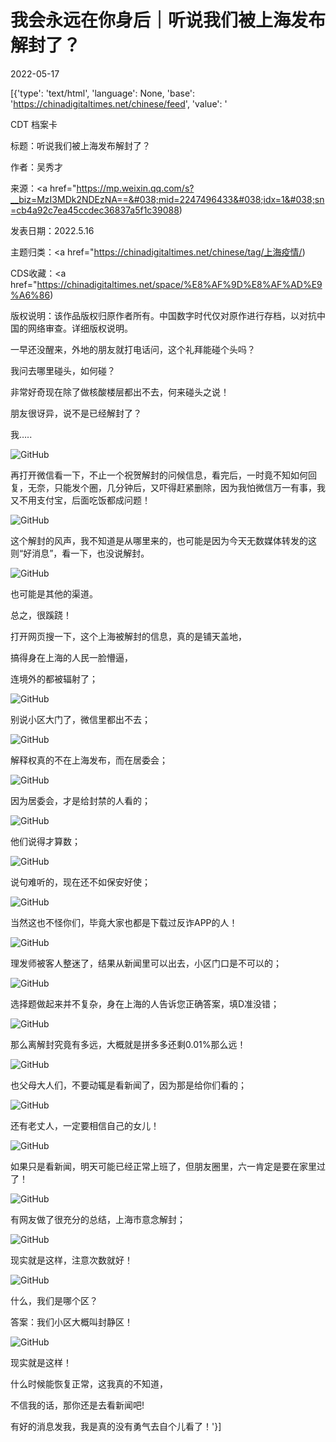 # 我会永远在你身后｜听说我们被上海发布解封了？

2022-05-17

[{'type': 'text/html', 'language': None, 'base': 'https://chinadigitaltimes.net/chinese/feed', 'value': '

CDT 档案卡

标题：听说我们被上海发布解封了？

作者：吴秀才

来源：<a href="https://mp.weixin.qq.com/s?__biz=MzI3MDk2NDEzNA==&#038;mid=2247496433&#038;idx=1&#038;sn=cb4a92c7ea45ccdec36837a5f1c39088)

发表日期：2022.5.16

主题归类：<a href="https://chinadigitaltimes.net/chinese/tag/上海疫情/)

CDS收藏：<a href="https://chinadigitaltimes.net/space/%E8%AF%9D%E8%AF%AD%E9%A6%86)

版权说明：该作品版权归原作者所有。中国数字时代仅对原作进行存档，以对抗中国的网络审查。详细版权说明。





一早还没醒来，外地的朋友就打电话问，这个礼拜能碰个头吗？

我问去哪里碰头，如何碰？

非常好奇现在除了做核酸楼层都出不去，何来碰头之说！

朋友很讶异，说不是已经解封了？

我&#8230;..

![GitHub](https://chinadigitaltimes.net/chinese/files/2022/05/post-681472-6283846b27738.png)

再打开微信看一下，不止一个祝贺解封的问候信息，看完后，一时竟不知如何回复，无奈，只能发个圈，几分钟后，又吓得赶紧删除，因为我怕微信万一有事，我又不用支付宝，后面吃饭都成问题！

![GitHub](https://chinadigitaltimes.net/chinese/files/2022/05/post-681472-6283846b417ff.png)

这个解封的风声，我不知道是从哪里来的，也可能是因为今天无数媒体转发的这则“好消息”，看一下，也没说解封。

![GitHub](https://chinadigitaltimes.net/chinese/files/2022/05/post-681472-6283846b58c4c.png)

也可能是其他的渠道。

总之，很蹊跷！

打开网页搜一下，这个上海被解封的信息，真的是铺天盖地，

搞得身在上海的人民一脸懵逼，

连境外的都被辐射了；

![GitHub](https://chinadigitaltimes.net/chinese/files/2022/05/post-681472-6283846b6e546.png)

别说小区大门了，微信里都出不去；

![GitHub](https://chinadigitaltimes.net/chinese/files/2022/05/post-681472-6283846b81e2b.png)

解释权真的不在上海发布，而在居委会；

![GitHub](https://chinadigitaltimes.net/chinese/files/2022/05/post-681472-6283846b9789a.png)

因为居委会，才是给封禁的人看的；

![GitHub](https://chinadigitaltimes.net/chinese/files/2022/05/post-681472-6283846baa7dc.png)

他们说得才算数；

![GitHub](https://chinadigitaltimes.net/chinese/files/2022/05/post-681472-6283846bb7b2a.png)

说句难听的，现在还不如保安好使；

![GitHub](https://chinadigitaltimes.net/chinese/files/2022/05/post-681472-6283846bc643b.png)

当然这也不怪你们，毕竟大家也都是下载过反诈APP的人！

![GitHub](https://chinadigitaltimes.net/chinese/files/2022/05/post-681472-6283846bd6511.png)

理发师被客人整迷了，结果从新闻里可以出去，小区门口是不可以的；

![GitHub](https://chinadigitaltimes.net/chinese/files/2022/05/post-681472-6283846be66ec.png)

选择题做起来并不复杂，身在上海的人告诉您正确答案，填D准没错；

![GitHub](https://chinadigitaltimes.net/chinese/files/2022/05/post-681472-6283846c035b6.png)

那么离解封究竟有多远，大概就是拼多多还剩0.01%那么远！

![GitHub](https://chinadigitaltimes.net/chinese/files/2022/05/post-681472-6283846c0bbf7.png)

也父母大人们，不要动辄是看新闻了，因为那是给你们看的；

![GitHub](https://chinadigitaltimes.net/chinese/files/2022/05/post-681472-6283846c1b4ab.png)

还有老丈人，一定要相信自己的女儿！

![GitHub](https://chinadigitaltimes.net/chinese/files/2022/05/post-681472-6283846c32d2b.png)

如果只是看新闻，明天可能已经正常上班了，但朋友圈里，六一肯定是要在家里过了！

![GitHub](https://chinadigitaltimes.net/chinese/files/2022/05/post-681472-6283846c3cc87.png)

有网友做了很充分的总结，上海市意念解封；

![GitHub](https://chinadigitaltimes.net/chinese/files/2022/05/post-681472-6283846c4bded.png)

现实就是这样，注意次数就好！

![GitHub](https://chinadigitaltimes.net/chinese/files/2022/05/post-681472-6283846c56822.png)

什么，我们是哪个区？

答案：我们小区大概叫封静区！

![GitHub](https://chinadigitaltimes.net/chinese/files/2022/05/post-681472-6283846c5f7e7.png)

现实就是这样！

什么时候能恢复正常，这我真的不知道，

不信我的话，那你还是去看新闻吧!

有好的消息发我，我是真的没有勇气去自个儿看了！'}]